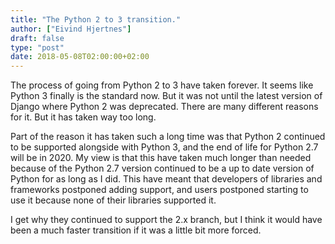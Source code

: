 ```yaml
---
title: "The Python 2 to 3 transition."
author: ["Eivind Hjertnes"]
draft: false
type: "post"
date: 2018-05-08T02:00:00+02:00
---
```


The process of going from Python 2 to 3 have taken forever. It seems
like Python 3 finally is the standard now. But it was not until the
latest version of Django where Python 2 was deprecated. There are many
different reasons for it. But it has taken way too long.

Part of the reason it has taken such a long time was that Python 2
continued to be supported alongside with Python 3, and the end of life
for Python 2.7 will be in 2020. My view is that this have taken much
longer than needed because of the Python 2.7 version continued to be a
up to date version of Python for as long as I did. This have meant that
developers of libraries and frameworks postponed adding support, and
users postponed starting to use it because none of their libraries
supported it.

I get why they continued to support the 2.x branch, but I think it would
have been a much faster transition if it was a little bit more forced.
